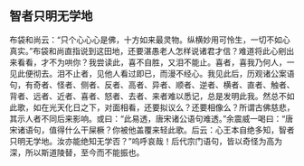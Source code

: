 ##  智者只明无学地

布袋和尚云：“只个心心心是佛，十方如来最灵物。纵横妙用可怜生，一切不如心真实。”布袋和尚直指说到这田地，还要湛愚老人怎样说诸君才信？难道将此心剜出来看看，才不为哄你？我尝读此，喜不自胜，又泪不能止。喜者，喜我乃何人，一见此便彻去。泪不止者，见他人看过即已，而漫不经心。我见此后，历观诸公案语句，有奇者、怪者、侧者、反者、高者、异者、顺者、逆者、横者、直者、触者、背者、远者、近者、喜者、怒者、去者、来者难以悉记，总是发明此我。然总不如此歌，如在光天化日之下，对面相看，还要拟议么？还要相像么？所谓古佛慈悲，其示人者不同后来影响。或曰：“此易透，唐宋诸公语句难透。”余震威一喝曰：“唐宋诸语句，值得什么干屎橛？你被他盖覆来轻此歌。后云：心王本自绝多知，智者只明无学地。汝亦能绝知无学否？”呜呼哀哉！后代宗门语句，皆以奇怪为高为深，所以斯道陵替，至今而不能振也。
